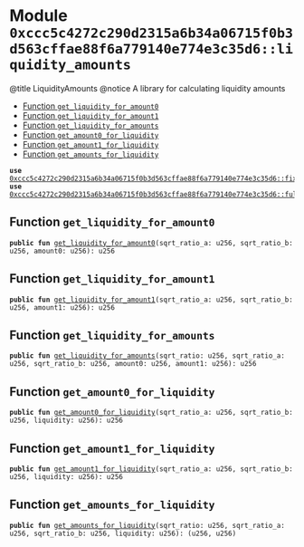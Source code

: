 
<a id="0xccc5c4272c290d2315a6b34a06715f0b3d563cffae88f6a779140e774e3c35d6_liquidity_amounts"></a>

# Module `0xccc5c4272c290d2315a6b34a06715f0b3d563cffae88f6a779140e774e3c35d6::liquidity_amounts`

@title LiquidityAmounts
@notice A library for calculating liquidity amounts


-  [Function `get_liquidity_for_amount0`](#0xccc5c4272c290d2315a6b34a06715f0b3d563cffae88f6a779140e774e3c35d6_liquidity_amounts_get_liquidity_for_amount0)
-  [Function `get_liquidity_for_amount1`](#0xccc5c4272c290d2315a6b34a06715f0b3d563cffae88f6a779140e774e3c35d6_liquidity_amounts_get_liquidity_for_amount1)
-  [Function `get_liquidity_for_amounts`](#0xccc5c4272c290d2315a6b34a06715f0b3d563cffae88f6a779140e774e3c35d6_liquidity_amounts_get_liquidity_for_amounts)
-  [Function `get_amount0_for_liquidity`](#0xccc5c4272c290d2315a6b34a06715f0b3d563cffae88f6a779140e774e3c35d6_liquidity_amounts_get_amount0_for_liquidity)
-  [Function `get_amount1_for_liquidity`](#0xccc5c4272c290d2315a6b34a06715f0b3d563cffae88f6a779140e774e3c35d6_liquidity_amounts_get_amount1_for_liquidity)
-  [Function `get_amounts_for_liquidity`](#0xccc5c4272c290d2315a6b34a06715f0b3d563cffae88f6a779140e774e3c35d6_liquidity_amounts_get_amounts_for_liquidity)


<pre><code><b>use</b> <a href="fixedpoint96.md#0xccc5c4272c290d2315a6b34a06715f0b3d563cffae88f6a779140e774e3c35d6_fixedpoint96">0xccc5c4272c290d2315a6b34a06715f0b3d563cffae88f6a779140e774e3c35d6::fixedpoint96</a>;
<b>use</b> <a href="fullmath.md#0xccc5c4272c290d2315a6b34a06715f0b3d563cffae88f6a779140e774e3c35d6_fullmath">0xccc5c4272c290d2315a6b34a06715f0b3d563cffae88f6a779140e774e3c35d6::fullmath</a>;
</code></pre>



<a id="0xccc5c4272c290d2315a6b34a06715f0b3d563cffae88f6a779140e774e3c35d6_liquidity_amounts_get_liquidity_for_amount0"></a>

## Function `get_liquidity_for_amount0`



<pre><code><b>public</b> <b>fun</b> <a href="liquidity_amounts.md#0xccc5c4272c290d2315a6b34a06715f0b3d563cffae88f6a779140e774e3c35d6_liquidity_amounts_get_liquidity_for_amount0">get_liquidity_for_amount0</a>(sqrt_ratio_a: u256, sqrt_ratio_b: u256, amount0: u256): u256
</code></pre>



<a id="0xccc5c4272c290d2315a6b34a06715f0b3d563cffae88f6a779140e774e3c35d6_liquidity_amounts_get_liquidity_for_amount1"></a>

## Function `get_liquidity_for_amount1`



<pre><code><b>public</b> <b>fun</b> <a href="liquidity_amounts.md#0xccc5c4272c290d2315a6b34a06715f0b3d563cffae88f6a779140e774e3c35d6_liquidity_amounts_get_liquidity_for_amount1">get_liquidity_for_amount1</a>(sqrt_ratio_a: u256, sqrt_ratio_b: u256, amount1: u256): u256
</code></pre>



<a id="0xccc5c4272c290d2315a6b34a06715f0b3d563cffae88f6a779140e774e3c35d6_liquidity_amounts_get_liquidity_for_amounts"></a>

## Function `get_liquidity_for_amounts`



<pre><code><b>public</b> <b>fun</b> <a href="liquidity_amounts.md#0xccc5c4272c290d2315a6b34a06715f0b3d563cffae88f6a779140e774e3c35d6_liquidity_amounts_get_liquidity_for_amounts">get_liquidity_for_amounts</a>(sqrt_ratio: u256, sqrt_ratio_a: u256, sqrt_ratio_b: u256, amount0: u256, amount1: u256): u256
</code></pre>



<a id="0xccc5c4272c290d2315a6b34a06715f0b3d563cffae88f6a779140e774e3c35d6_liquidity_amounts_get_amount0_for_liquidity"></a>

## Function `get_amount0_for_liquidity`



<pre><code><b>public</b> <b>fun</b> <a href="liquidity_amounts.md#0xccc5c4272c290d2315a6b34a06715f0b3d563cffae88f6a779140e774e3c35d6_liquidity_amounts_get_amount0_for_liquidity">get_amount0_for_liquidity</a>(sqrt_ratio_a: u256, sqrt_ratio_b: u256, liquidity: u256): u256
</code></pre>



<a id="0xccc5c4272c290d2315a6b34a06715f0b3d563cffae88f6a779140e774e3c35d6_liquidity_amounts_get_amount1_for_liquidity"></a>

## Function `get_amount1_for_liquidity`



<pre><code><b>public</b> <b>fun</b> <a href="liquidity_amounts.md#0xccc5c4272c290d2315a6b34a06715f0b3d563cffae88f6a779140e774e3c35d6_liquidity_amounts_get_amount1_for_liquidity">get_amount1_for_liquidity</a>(sqrt_ratio_a: u256, sqrt_ratio_b: u256, liquidity: u256): u256
</code></pre>



<a id="0xccc5c4272c290d2315a6b34a06715f0b3d563cffae88f6a779140e774e3c35d6_liquidity_amounts_get_amounts_for_liquidity"></a>

## Function `get_amounts_for_liquidity`



<pre><code><b>public</b> <b>fun</b> <a href="liquidity_amounts.md#0xccc5c4272c290d2315a6b34a06715f0b3d563cffae88f6a779140e774e3c35d6_liquidity_amounts_get_amounts_for_liquidity">get_amounts_for_liquidity</a>(sqrt_ratio: u256, sqrt_ratio_a: u256, sqrt_ratio_b: u256, liquidity: u256): (u256, u256)
</code></pre>
